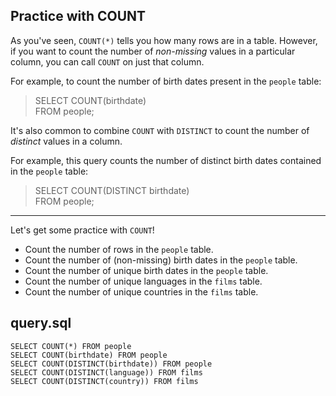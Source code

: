 ## Practice with COUNT

As you've seen, `COUNT(*)` tells you how many rows are in a table. However, if you want to count the number of *non-missing* values in a particular column, you can call `COUNT` on just that column.

For example, to count the number of birth dates present in the `people` table:

> SELECT COUNT(birthdate)\
> FROM people;

It's also common to combine `COUNT` with `DISTINCT` to count the number of *distinct* values in a column.

For example, this query counts the number of distinct birth dates contained in the `people` table:

> SELECT COUNT(DISTINCT birthdate)\
> FROM people;

<hr>

Let's get some practice with `COUNT`!
* Count the number of rows in the `people` table.
* Count the number of (non-missing) birth dates in the `people` table.
* Count the number of unique birth dates in the `people` table.
* Count the number of unique languages in the `films` table.
* Count the number of unique countries in the `films` table.

## query.sql
```
SELECT COUNT(*) FROM people
SELECT COUNT(birthdate) FROM people
SELECT COUNT(DISTINCT(birthdate)) FROM people
SELECT COUNT(DISTINCT(language)) FROM films
SELECT COUNT(DISTINCT(country)) FROM films
```